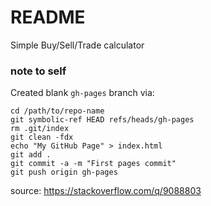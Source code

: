 # README

Simple Buy/Sell/Trade calculator

### note to self

Created blank `gh-pages` branch via:

```
cd /path/to/repo-name
git symbolic-ref HEAD refs/heads/gh-pages
rm .git/index
git clean -fdx
echo "My GitHub Page" > index.html
git add .
git commit -a -m "First pages commit"
git push origin gh-pages
```

source: https://stackoverflow.com/q/9088803
